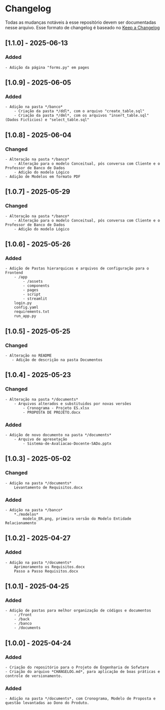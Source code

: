 # Changelog

Todas as mudanças notáveis à esse repositório devem ser documentadas nesse arquivo.
Esse formato de changelog é baseado no [Keep a Changelog](https://keepachangelog.com/en/1.0.0/)

## [1.1.0] - 2025-06-13
### Added
    - Adição da página "forms.py" em pages
    
## [1.0.9] - 2025-06-05
### Added
    - Adição na pasta */banco*
        - Criação da pasta */ddl*, com o arquivo "create_table.sql"
        - Criação da pasta */dml*, com os arquivos "insert_table.sql" (Dados Ficticios) e "select_table.sql"

## [1.0.8] - 2025-06-04
### Changed
    - Alteração na pasta */banco*
        - Alteração para o modelo Conceitual, pós conversa com Cliente e o Professor de Banco de Dados
        - Adição do modelo Lógico
    - Adição de Modelos em formato PDF

## [1.0.7] - 2025-05-29
### Changed
    - Alteração na pasta */banco*
        - Alteração para o modelo Conceitual, pós conversa com Cliente e o Professor de Banco de Dados
        - Adição do modelo Lógico

## [1.0.6] - 2025-05-26
### Added
    - Adição de Pastas hierarquicas e arquivos de configuração para o Frontend
        - /app
            - /assets
            - components
            - pages
            - script
            - streamlit
        login.py
        config.yaml
        requirements.txt
        run_app.py

## [1.0.5] - 2025-05-25
### Changed
    - Alteração no README
       - Adição de descrição na pasta Documentos

## [1.0.4] - 2025-05-23
### Changed
    - Alteração na pasta */documents*
        - Arquivos alterados e substituidos por novas versões
            - Cronograma - Projeto ES.xlsx
            - PROPOSTA DE PROJETO.docx
### Added
    - Adição de novo documento na pasta */documents*
        - Arquivo de apresetação
            - Sistema-de-Avaliacao-Docente-SADo.pptx

## [1.0.3] - 2025-05-02
### Changed
    - Adição na pasta */documents*
        Levantamento de Requisitos.docx
### Added
    - Adição na pasta */banco*
        *./modelos*
            modelo_ER.png, primeira versão do Modelo Entidade Relacionamento

## [1.0.2] - 2025-04-27
### Added
    - Adição na pasta */documents*
        Aprimoramento os Requisitos.docx
        Passo a Passo Requisitos.docx

## [1.0.1] - 2025-04-25
### Added
    - Adição de pastas para melhor organização de códigos e documentos
        - /front
        - /back
        - /banco
        - /documents

## [1.0.0] - 2025-04-24
### Added
    - Criação do repositório para o Projeto de Engenharia de Sofwtare
    - Criação do arquivo *CHANGELOG.md*, para aplicação de boas práticas e controle de versionamento.
### Added
    - Adição na pasta */documents*, com Cronograma, Modelo de Proposta e questão levantadas ao Dono do Produto.
